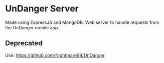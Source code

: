  # UnDanger Server
 Made using ExpressJS and MongoDB.
 Web server to handle requests from the UnDanger mobile app.
 ## Deprecated
 Use: https://github.com/Nightmare99/UnDanger
